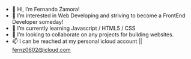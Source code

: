 - 👋 Hi, I’m Fernando Zamora!
- 👀 I’m interested in Web Developing and striving to become a FrontEnd Developer someday!
- 🌱 I’m currently learning Javascript / HTML5 / CSS 
- 💞️ I’m looking to collaborate on any projects for building websites. 
- 📫 I can be reached at my personal icloud account || fernz0602@icloud.com
